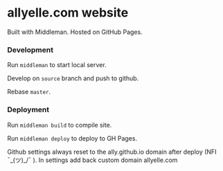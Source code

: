   # allyelle.com website

Built with Middleman. Hosted on GitHub Pages.

### Development

Run `middleman` to start local server.

Develop on `source` branch and push to github.

Rebase `master`. 

### Deployment

Run `middleman build` to compile site.

Run `middleman deploy` to deploy to GH Pages.

Github settings always reset to the ally.github.io domain after deploy (NFI ¯\_(ツ)_/¯ ). In settings add back custom domain allyelle.com 
